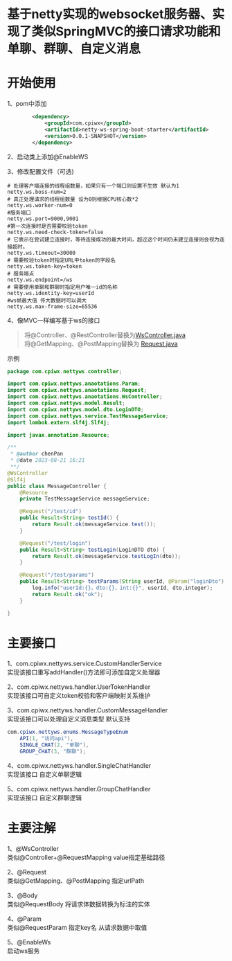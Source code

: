 # 基于netty实现的websocket服务器、实现了类似SpringMVC的接口请求功能和单聊、群聊、自定义消息

# 开始使用
1、pom中添加
```xml
        <dependency>
            <groupId>com.cpiwx</groupId>
            <artifactId>netty-ws-spring-boot-starter</artifactId>
            <version>0.0.1-SNAPSHOT</version>
        </dependency>
```
2、启动类上添加@EnableWS  

3、修改配置文件（可选)
```properties
# 处理客户端连接的线程组数量，如果只有一个端口则设置不生效 默认为1
netty.ws.boss-num=2
# 真正处理请求的线程组数量 设为0则根据CPU核心数*2
netty.ws.worker-num=0
#服务端口
netty.ws.port=9000,9001
#第一次连接时是否需要校验token
netty.ws.need-check-token=false
# 它表示在尝试建立连接时，等待连接成功的最大时间，超过这个时间仍未建立连接则会视为连接超时。
netty.ws.timeout=30000
# 需要校验token时指定URL中token的字段名
netty.ws.token-key=token
# 服务端点
netty.ws.endpoint=/ws
# 需要使用单聊和群聊时指定用户唯一id的名称
netty.ws.identity-key=userId
#ws帧最大值 传大数据时可以调大
netty.ws.max-frame-size=65536
```
4、像MVC一样编写基于ws的接口 
> 将@Controller、@RestController替换为[WsController.java](src%2Fmain%2Fjava%2Fcom%2Fcpiwx%2Fnettyws%2Fanaotations%2FWsController.java)  
> 将@GetMapping、@PostMapping替换为 [Request.java](src%2Fmain%2Fjava%2Fcom%2Fcpiwx%2Fnettyws%2Fanaotations%2FRequest.java)  

示例
```java
package com.cpiwx.nettyws.controller;

import com.cpiwx.nettyws.anaotations.Param;
import com.cpiwx.nettyws.anaotations.Request;
import com.cpiwx.nettyws.anaotations.WsController;
import com.cpiwx.nettyws.model.Result;
import com.cpiwx.nettyws.model.dto.LoginDTO;
import com.cpiwx.nettyws.service.TestMessageService;
import lombok.extern.slf4j.Slf4j;

import javax.annotation.Resource;

/**
 * @author chenPan
 * @date 2023-08-21 16:21
 **/
@WsController
@Slf4j
public class MessageController {
    @Resource
    private TestMessageService messageService;

    @Request("/test/id")
    public Result<String> testId() {
        return Result.ok(messageService.test());
    }

    @Request("/test/login")
    public Result<String> testLogin(LoginDTO dto) {
        return Result.ok(messageService.testLogIn(dto));
    }

    @Request("/test/params")
    public Result<String> testParams(String userId, @Param("loginDto") LoginDTO dto,Integer integer) {
        log.info("userId:{}，dto:{}，int:{}", userId, dto,integer);
        return Result.ok("ok");
    }

}

```


# 主要接口
1、com.cpiwx.nettyws.service.CustomHandlerService  
实现该接口重写addHandler()方法即可添加自定义处理器  

2、com.cpiwx.nettyws.handler.UserTokenHandler  
实现该接口可自定义token校验和客户端映射关系维护  

3、com.cpiwx.nettyws.handler.CustomMessageHandler  
实现该接口可以处理自定义消息类型
默认支持
```java
com.cpiwx.nettyws.enums.MessageTypeEnum
    API(1, "访问api"),
    SINGLE_CHAT(2, "单聊"),
    GROUP_CHAT(3, "群聊");
```
4、com.cpiwx.nettyws.handler.SingleChatHandler   
实现该接口 自定义单聊逻辑

5、com.cpiwx.nettyws.handler.GroupChatHandler  
实现该接口 自定义群聊逻辑

# 主要注解
1、@WsController  
类似@Controller+@RequestMapping value指定基础路径

2、@Request  
类似@GetMapping、@PostMapping 指定urlPath

3、@Body  
类似@RequestBody 将请求体数据转换为标注的实体

4、@Param  
类似@RequestParam 指定key名 从请求数据中取值

5、@EnableWs  
启动ws服务

